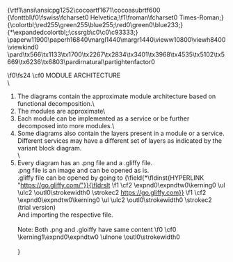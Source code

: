 {\rtf1\ansi\ansicpg1252\cocoartf1671\cocoasubrtf600
{\fonttbl\f0\fswiss\fcharset0 Helvetica;\f1\froman\fcharset0
Times-Roman;} {\colortbl;\red255\green255\blue255;\red0\green0\blue233;}
{\*\expandedcolortbl;;\cssrgb\c0\c0\c93333;}
\paperw11900\paperh16840\margl1440\margr1440\vieww10800\viewh8400\viewkind0
\pard\tx566\tx1133\tx1700\tx2267\tx2834\tx3401\tx3968\tx4535\tx5102\tx5669\tx6236\tx6803\pardirnatural\partightenfactor0

\f0\fs24 \cf0 MODULE ARCHITECTURE\
\
1) The diagrams contain the approximate module architecture based on
functional decomposition.\
2) The modules are approximate\
3) Each module can be implemented as a service or be further decomposed
into more modules.\
4) Some diagrams also contain the layers present in a module or a
service. Different services may have a different set of layers as
indicated by the variant block diagram.\
\
5) Every diagram has an .png file and a .gliffy file.\
.png file is an image and can be opened as is.\
.gliffy file can be opened by going to
{\field{\*\fldinst{HYPERLINK "https://go.gliffy.com/"}}{\fldrslt 
\f1 \cf2 \expnd0\expndtw0\kerning0
\ul \ulc2 \outl0\strokewidth0 \strokec2 https://go.gliffy.com}} \f1 \cf2
\expnd0\expndtw0\kerning0 \ul \ulc2 \outl0\strokewidth0 \strokec2 (trial
version)\
And importing the respective file.\
\
Note: Both .png and .gloiffy have same content \f0 \cf0
\kerning1\expnd0\expndtw0 \ulnone \outl0\strokewidth0\
\
}
